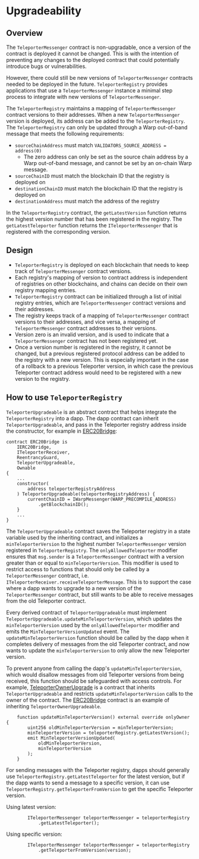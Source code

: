 # Upgradeability

## Overview

The `TeleporterMessenger` contract is non-upgradable, once a version of the contract is deployed it cannot be changed. This is with the intention of preventing any changes to the deployed contract that could potentially introduce bugs or vulnerabilities.

However, there could still be new versions of `TeleporterMessenger` contracts needed to be deployed in the future. `TeleporterRegistry` provides applications that use a `TeleporterMessenger` instance a minimal step process to integrate with new versions of `TeleporterMessenger`.

The `TeleporterRegistry` maintains a mapping of `TeleporterMessenger` contract versions to their addresses. When a new `TeleporterMessenger` version is deployed, its address can be added to the `TeleporterRegistry`. The `TeleporterRegistry` can only be updated through a Warp out-of-band message that meets the following requirements:

- `sourceChainAddress` must match `VALIDATORS_SOURCE_ADDRESS = address(0)`
  - The zero address can only be set as the source chain address by a Warp out-of-band message, and cannot be set by an on-chain Warp message.
- `sourceChainID` must match the blockchain ID that the registry is deployed on
- `destinationChainID` must match the blockchain ID that the registry is deployed on
- `destinationAddress` must match the address of the registry

In the `TeleporterRegistry` contract, the `getLatestVersion` function returns the highest version number that has been registered in the registry. The `getLatestTeleporter` function returns the `ITeleporterMessenger` that is registered with the corresponding version.

## Design

- `TeleporterRegistry` is deployed on each blockchain that needs to keep track of `TeleporterMessenger` contract versions.
- Each registry's mapping of version to contract address is independent of registries on other blockchains, and chains can decide on their own registry mapping entries.
- `TeleporterRegistry` contract can be initialized through a list of initial registry entries, which are `TeleporterMessenger` contract versions and their addresses.
- The registry keeps track of a mapping of `TeleporterMessenger` contract versions to their addresses, and vice versa, a mapping of `TeleporterMessenger` contract addresses to their versions.
- Version zero is an invalid version, and is used to indicate that a `TeleporterMessenger` contract has not been registered yet.
- Once a version number is registered in the registry, it cannot be changed, but a previous registered protocol address can be added to the registry with a new version. This is especially important in the case of a rollback to a previous Teleporter version, in which case the previous Teleporter contract address would need to be registered with a new version to the registry.

## How to use `TeleporterRegistry`

`TeleporterUpgradeable` is an abstract contract that helps integrate the `TeleporterRegistry` into a dapp. The dapp contract can inherit `TeleporterUpgradeable`, and pass in the Teleporter registry address inside the constructor, for example in [ERC20Bridge](../ERC20Bridge.sol):

```solidity
contract ERC20Bridge is
    IERC20Bridge,
    ITeleporterReceiver,
    ReentrancyGuard,
    TeleporterUpgradeable,
    Ownable
{
    ...
    constructor(
        address teleporterRegistryAddress
    ) TeleporterUpgradeable(teleporterRegistryAddress) {
        currentChainID = IWarpMessenger(WARP_PRECOMPILE_ADDRESS)
            .getBlockchainID();
    }
    ...
}
```

The `TeleporterUpgradeable` contract saves the Teleporter registry in a state variable used by the inheriting contract, and initializes a `minTeleporterVersion` to the highest number `TeleporterMessenger` version registered in `TeleporterRegistry`. The `onlyAllowedTeleporter` modifier ensures that `msg.sender` is a `TeleporterMessenger` contract with a version greater than or equal to `minTeleporterVersion`. This modifier is used to restrict access to functions that should only be called by a `TeleporterMessenger` contract, i.e. `ITeleporterReceiver.receiveTeleporterMessage`. This is to support the case where a dapp wants to upgrade to a new version of the `TeleporterMessenger` contract, but still wants to be able to receive messages from the old Teleporter contract.

Every derived contract of `TeleporterUpgradeable` must implement `TeleporterUpgradeable.updateMinTeleporterVersion`, which updates the `minTeleporterVersion` used by the `onlyAllowedTeleporter` modifier and emits the `MinTeleporterVersionUpdated` event. The `updateMinTeleporterVersion` function should be called by the dapp when it completes delivery of messages from the old Teleporter contract, and now wants to update the `minTeleporterVersion` to only allow the new Teleporter version.

To prevent anyone from calling the dapp's `updateMinTeleporterVersion`, which would disallow messages from old Teleporter versions from being received, this function should be safeguarded with access controls. For example, [TeleporterOwnerUpgrade](./TeleporterOwnerUpgradeable.sol) is a contract that inherits `TeleporterUpgradeable` and restricts `updateMinTeleporterVersion` calls to the owner of the contract. The [ERC20Bridge](../../CrossChainApplications/ERC20Bridge/ERC20Bridge.sol) contract is an example of inheriting `TeleporterOwnerUpgradeable`.

```solidity
    function updateMinTeleporterVersion() external override onlyOwner {
        uint256 oldMinTeleporterVersion = minTeleporterVersion;
        minTeleporterVersion = teleporterRegistry.getLatestVersion();
        emit MinTeleporterVersionUpdated(
            oldMinTeleporterVersion,
            minTeleporterVersion
        );
    }
```

For sending messages with the Teleporter registry, dapps should generally use `TeleporterRegistry.getLatestTeleporter` for the latest version, but if the dapp wants to send a message to a specific version, it can use `TeleporterRegistry.getTeleporterFromVersion` to get the specific Teleporter version.

Using latest version:

```solidity
        ITeleporterMessenger teleporterMessenger = teleporterRegistry
            .getLatestTeleporter();
```

Using specific version:

```solidity
        ITeleporterMessenger teleporterMessenger = teleporterRegistry
            .getTeleporterFromVersion(version);
```
